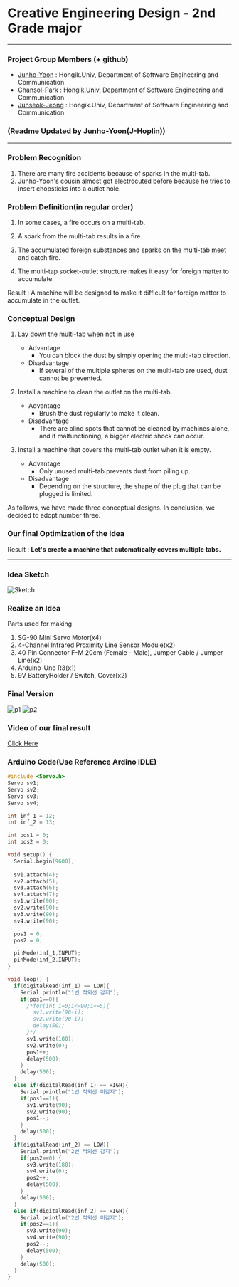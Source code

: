 Creative Engineering Design - 2nd Grade major
==========
*****

### Project Group Members (+ github)

- [Junho-Yoon](https://github.com/J-hoplin1) : Hongik.Univ, Department of Software Engineering and Communication
- [Chansol-Park](https://github.com/PnutButter-Jelly) :  Hongik.Univ, Department of Software Engineering and Communication
- [Junseok-Jeong](https://github.com/dpan0883) : Hongik.Univ, Department of Software Engineering and Communication

### (Readme Updated by Junho-Yoon(J-Hoplin))
****

### Problem Recognition

1. There are many fire accidents because of sparks in the multi-tab.
2. Junho-Yoon's cousin almost got electrocuted before because he tries to insert chopsticks into a outlet hole.

### Problem Definition(in regular order)

1. In some cases, a fire occurs on a multi-tab.


2. A spark from the multi-tab results in a fire.


3. The accumulated foreign substances and sparks on the multi-tab meet and catch fire.

4. The multi-tap socket-outlet structure makes it easy for foreign matter to accumulate.

Result : A machine will be designed to make it difficult for foreign matter to accumulate in the outlet.

### Conceptual Design

1. Lay down the multi-tab when not in use
    
    -   Advantage 
        -   You can block the dust by simply opening the multi-tab direction.
    - Disadvantage
        -   If several of the multiple spheres on the multi-tab are used, dust cannot be prevented.
2. Install a machine to clean the outlet on the multi-tab.
    -   Advantage
        -   Brush the dust regularly to make it clean.
    -   Disadvantage
        -   There are blind spots that cannot be cleaned by machines alone, and if malfunctioning, a bigger electric shock can occur.
3. Install a machine that covers the multi-tab outlet when it is empty.
    -   Advantage
        -   Only unused multi-tab prevents dust from piling up.
    -   Disadvantage
        -   Depending on the structure, the shape of the plug that can be plugged is limited.

As follows, we have made three conceptual designs. In conclusion, we decided to adopt number three.

### Our final Optimization of the idea

Result : **Let's create a machine that automatically covers multiple tabs.**
***
### Idea Sketch

![Sketch](Photos/1.jpg)

### Realize an Idea

Parts used for making

1. SG-90 Mini Servo Motor(x4)
2. 4-Channel Infrared Proximity Line Sensor Module(x2)
3. 40 Pin Connector F-M 20cm (Female - Male), Jumper Cable / Jumper Line(x2)
4. Arduino-Uno R3(x1)
5. 9V BatteryHolder / Switch, Cover(x2)

### Final Version

![p1](Photos/2.jpg)
![p2](Photos/3.jpg)


### Video of our final result

[Click Here](https://youtu.be/jcQyMvbSevU)

### Arduino Code(Use Reference Ardino IDLE)

```C++
#include <Servo.h>
Servo sv1;
Servo sv2;
Servo sv3; 
Servo sv4;

int inf_1 = 12;
int inf_2 = 13;

int pos1 = 0;
int pos2 = 0;

void setup() {
  Serial.begin(9600);
  
  sv1.attach(4);
  sv2.attach(5);
  sv3.attach(6);
  sv4.attach(7);
  sv1.write(90);
  sv2.write(90);
  sv3.write(90);
  sv4.write(90);

  pos1 = 0;
  pos2 = 0;

  pinMode(inf_1,INPUT);
  pinMode(inf_2,INPUT);
}

void loop() {
  if(digitalRead(inf_1) == LOW){
    Serial.println("1번 적외선 감지");
    if(pos1==0){
      /*for(int i=0;i<=90;i+=5){
        sv1.write(90+i);
        sv2.write(90-i);
        delay(50);
      }*/
      sv1.write(180);
      sv2.write(0);
      pos1++;
      delay(500);
    }
    delay(500);
  }
  else if(digitalRead(inf_1) == HIGH){
    Serial.println("1번 적외선 미감지");
    if(pos1==1){
      sv1.write(90);
      sv2.write(90);
      pos1--;
    }
    delay(500);
  }
  if(digitalRead(inf_2) == LOW){
    Serial.println("2번 적외선 감지");
    if(pos2==0) {
      sv3.write(180);
      sv4.write(0);
      pos2++;
      delay(500);
    }
    delay(500);
  }
  else if(digitalRead(inf_2) == HIGH){
    Serial.println("2번 적외선 미감지");
    if(pos2==1){
      sv3.write(90);
      sv4.write(90);
      pos2--;
      delay(500);
    }
    delay(500);
  }
}
```
